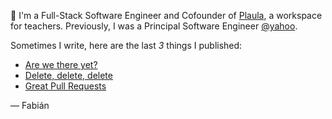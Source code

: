 👋 I'm a Full-Stack Software Engineer and Cofounder of [Plaula](https://plaula.com), a workspace for teachers. Previously, I was a Principal Software Engineer [@yahoo](https://github.com/yahoo).

Sometimes I write, here are the last _3_ things I published:

- [Are we there yet?](https://fabianuribe.com/are-we-there-yet)
- [Delete, delete, delete](https://fabianuribe.com/delete-delete-delete)
- [Great Pull Requests](https://fabianuribe.com/great-pull-requests)


— Fabián


<!--
**fabianuribe/fabianuribe** is a ✨ _special_ ✨ repository because its `README.md` (this file) appears on your GitHub profile.

Here are some ideas to get you started:

- 🔭 I’m currently working on ...
- 🌱 I’m currently learning ...
- 👯 I’m looking to collaborate on ...
- 🤔 I’m looking for help with ...
- 💬 Ask me about ...
- 📫 How to reach me: ...
- 😄 Pronouns: ...
- ⚡ Fun fact: ...
-->
